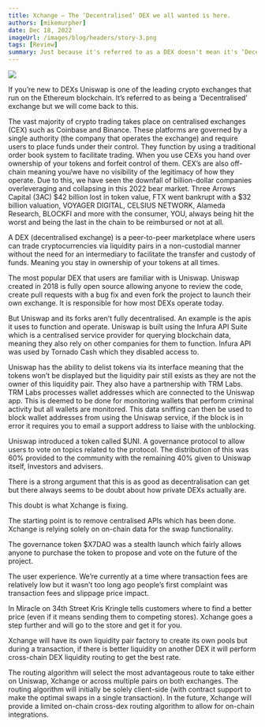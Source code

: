 ```yaml
---
title: Xchange — The ‘Decentralised’ DEX we all wanted is here.
authors: [mikemurpher]
date: Dec 18, 2022
imageUrl: /images/blog/headers/story-3.png
tags: [Review]
summary: Just because it's referred to as a DEX doesn't mean it's ‘Decentralized’.
---
```


![](https://assets.x7finance.org/images/blog/posts/Xchange—The-Decentralised-DEX-we-all-wanted-is-here/DEX-we-all-wanted-is-here.png)

If you’re new to DEXs Uniswap is one of the leading crypto exchanges that run on the Ethereum blockchain. It’s referred to as being a ‘Decentralised’ exchange but we will come back to this.

The vast majority of crypto trading takes place on centralised exchanges (CEX) such as Coinbase and Binance. These platforms are governed by a single authority (the company that operates the exchange) and require users to place funds under their control. They function by using a traditional order book system to facilitate trading. When you use CEXs you hand over ownership of your tokens and forfeit control of them. CEX’s are also off-chain meaning you/we have no visibility of the legitimacy of how they operate. Due to this, we have seen the downfall of billion-dollar companies overleveraging and collapsing in this 2022 bear market. Three Arrows Capital (3AC) $42 billion lost in token value, FTX went bankrupt with a $32 billion valuation, VOYAGER DIGITAL, CELSIUS NETWORK, Alameda Research, BLOCKFI and more with the consumer, YOU, always being hit the worst and being the last in the chain to be reimbursed or not at all.

A DEX (decentralised exchange) is a peer-to-peer marketplace where users can trade cryptocurrencies via liquidity pairs in a non-custodial manner without the need for an intermediary to facilitate the transfer and custody of funds. Meaning you stay in ownership of your tokens at all times.

The most popular DEX that users are familiar with is Uniswap. Uniswap created in 2018 is fully open source allowing anyone to review the code, create pull requests with a bug fix and even fork the project to launch their own exchange. It is responsible for how most DEXs operate today.

But Uniswap and its forks aren’t fully decentralised. An example is the apis it uses to function and operate. Uniswap is built using the Infura API Suite which is a centralised service provider for querying blockchain data, meaning they also rely on other companies for them to function. Infura API was used by Tornado Cash which they disabled access to.

Uniswap has the ability to delist tokens via its interface meaning that the tokens won’t be displayed but the liquidity pair still exists as they are not the owner of this liquidity pair. They also have a partnership with TRM Labs. TRM Labs processes wallet addresses which are connected to the Uniswap app. This is deemed to be done for monitoring wallets that perform criminal activity but all wallets are monitored. This data sniffing can then be used to block wallet addresses from using the Uniswap service, if the block is in error it requires you to email a support address to liaise with the unblocking.

Uniswap introduced a token called $UNI. A governance protocol to allow users to vote on topics related to the protocol. The distribution of this was 60% provided to the community with the remaining 40% given to Uniswap itself, Investors and advisers.

There is a strong argument that this is as good as decentralisation can get but there always seems to be doubt about how private DEXs actually are.

This doubt is what Xchange is fixing.

The starting point is to remove centralised APIs which has been done. Xchange is relying solely on on-chain data for the swap functionality.

The governance token $X7DAO was a stealth launch which fairly allows anyone to purchase the token to propose and vote on the future of the project.

The user experience. We’re currently at a time where transaction fees are relatively low but it wasn’t too long ago people’s first complaint was transaction fees and slippage price impact.

In Miracle on 34th Street Kris Kringle tells customers where to find a better price (even if it means sending them to competing stores). Xchange goes a step further and will go to the store and get it for you.

Xchange will have its own liquidity pair factory to create its own pools but during a transaction, if there is better liquidity on another DEX it will perform cross-chain DEX liquidity routing to get the best rate.

The routing algorithm will select the most advantageous route to take either on Uniswap, Xchange or across multiple pairs on both exchanges. The routing algorithm will initially be solely client-side (with contract support to make the optimal swaps in a single transaction). In the future, Xchange will provide a limited on-chain cross-dex routing algorithm to allow for on-chain integrations.
